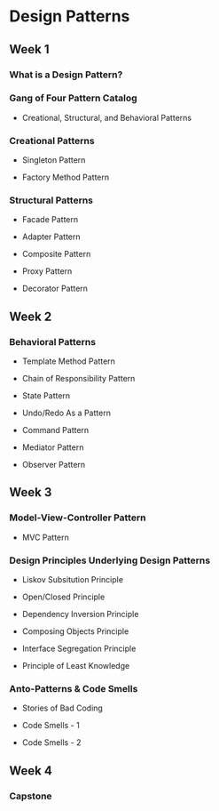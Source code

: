 # Design Patterns


## Week 1

### What is a Design Pattern?

### Gang of Four Pattern Catalog

- Creational, Structural, and Behavioral Patterns

### Creational Patterns

- Singleton Pattern

- Factory Method Pattern

### Structural Patterns

- Facade Pattern

- Adapter Pattern

- Composite Pattern

- Proxy Pattern

- Decorator Pattern

## Week 2

### Behavioral Patterns

- Template Method Pattern

- Chain of Responsibility Pattern

- State Pattern

- Undo/Redo As a Pattern

- Command Pattern

- Mediator Pattern

- Observer Pattern

## Week 3

### Model-View-Controller Pattern

- MVC Pattern

### Design Principles Underlying Design Patterns

- Liskov Subsitution Principle

- Open/Closed Principle

- Dependency Inversion Principle

- Composing Objects Principle

- Interface Segregation Principle

- Principle of Least Knowledge

### Anto-Patterns & Code Smells

- Stories of Bad Coding

- Code Smells - 1

- Code Smells - 2

## Week 4

### Capstone

